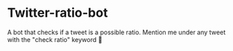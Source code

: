 # Twitter-ratio-bot
A bot that checks if a tweet is a possible ratio. Mention me under any tweet with the "check ratio" keyword 💫
